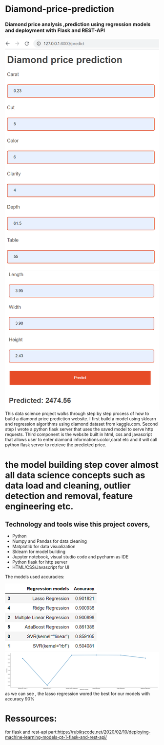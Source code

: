 # Diamond-price-prediction
### Diamond price analysis ,prediction using regression models and deployment with Flask and REST-API
![](https://github.com/kaouta/Diamond-price-prediction/blob/master/webapp_1.png)
![](https://github.com/kaouta/Diamond-price-prediction/blob/master/webapp_2.png)
This data science project walks through step by step process of how to build a diamond price prediction website. I  first build a model using sklearn and regression algorithms using diamond dataset from kaggle.com. 
Second step I wrote a python flask server that uses the saved model to serve http requests. 
Third component is the website built in html, css and javascript that allows user to enter diamond informations:color,carat etc and it will call python flask server to retrieve the predicted price.
# the model building step cover almost all data science concepts such as data load and cleaning, outlier detection and removal, feature engineering etc. 
## Technology and tools wise this project covers,

* Python
* Numpy and Pandas for data cleaning
* Matplotlib for data visualization
* Sklearn for model building
* Jupyter notebook, visual studio code and pycharm as IDE
* Python flask for http server
* HTML/CSS/Javascript for UI

The models used accuracies:

![](https://github.com/kaouta/Diamond-price-prediction/blob/master/accuracies.png)  ![](https://github.com/kaouta/Diamond-price-prediction/blob/master/regressio_models.png)
as we can see , the lasso regression wored the best for our models with accuracy 90%
# Ressources:
for flask and rest-api part:https://rubikscode.net/2020/02/10/deploying-machine-learning-models-pt-1-flask-and-rest-api/
